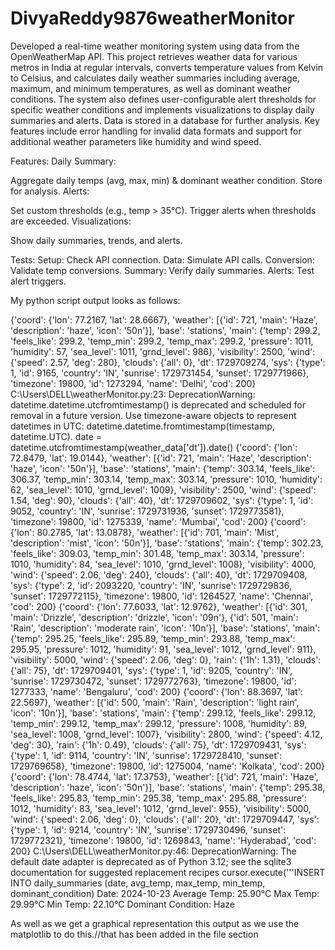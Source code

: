 # DivyaReddy9876weatherMonitor
Developed a real-time weather monitoring system using data from the OpenWeatherMap API. This project retrieves weather data for various metros in India at regular intervals, converts temperature values from Kelvin to Celsius, and calculates daily weather summaries including average, maximum, and minimum temperatures, as well as dominant weather conditions. The system also defines user-configurable alert thresholds for specific weather conditions and implements visualizations to display daily summaries and alerts. Data is stored in a database for further analysis. Key features include error handling for invalid data formats and support for additional weather parameters like humidity and wind speed.

Features:
Daily Summary:

Aggregate daily temps (avg, max, min) & dominant weather condition.
Store for analysis.
Alerts:

Set custom thresholds (e.g., temp > 35°C).
Trigger alerts when thresholds are exceeded.
Visualizations:

Show daily summaries, trends, and alerts.

Tests:
Setup: Check API connection.
Data: Simulate API calls.
Conversion: Validate temp conversions.
Summary: Verify daily summaries.
Alerts: Test alert triggers.


My python script output looks as follows:

{'coord': {'lon': 77.2167, 'lat': 28.6667}, 'weather': [{'id': 721, 'main': 'Haze', 'description': 'haze', 'icon': '50n'}], 'base': 'stations', 'main': {'temp': 299.2, 'feels_like': 299.2, 'temp_min': 299.2, 'temp_max': 299.2, 'pressure': 1011, 'humidity': 57, 'sea_level': 1011, 'grnd_level': 986}, 'visibility': 2500, 'wind': {'speed': 2.57, 'deg': 280}, 'clouds': {'all': 0}, 'dt': 1729709274, 'sys': {'type': 1, 'id': 9165, 'country': 'IN', 'sunrise': 1729731454, 'sunset': 1729771966}, 'timezone': 19800, 'id': 1273294, 'name': 'Delhi', 'cod': 200}
C:\Users\DELL\weatherMonitor.py:23: DeprecationWarning: datetime.datetime.utcfromtimestamp() is deprecated and scheduled for removal in a future version. Use timezone-aware objects to represent datetimes in UTC: datetime.datetime.fromtimestamp(timestamp, datetime.UTC).
  date = datetime.utcfromtimestamp(weather_data['dt']).date()
{'coord': {'lon': 72.8479, 'lat': 19.0144}, 'weather': [{'id': 721, 'main': 'Haze', 'description': 'haze', 'icon': '50n'}], 'base': 'stations', 'main': {'temp': 303.14, 'feels_like': 306.37, 'temp_min': 303.14, 'temp_max': 303.14, 'pressure': 1010, 'humidity': 62, 'sea_level': 1010, 'grnd_level': 1009}, 'visibility': 2500, 'wind': {'speed': 1.54, 'deg': 90}, 'clouds': {'all': 40}, 'dt': 1729709602, 'sys': {'type': 1, 'id': 9052, 'country': 'IN', 'sunrise': 1729731936, 'sunset': 1729773581}, 'timezone': 19800, 'id': 1275339, 'name': 'Mumbai', 'cod': 200}
{'coord': {'lon': 80.2785, 'lat': 13.0878}, 'weather': [{'id': 701, 'main': 'Mist', 'description': 'mist', 'icon': '50n'}], 'base': 'stations', 'main': {'temp': 302.23, 'feels_like': 309.03, 'temp_min': 301.48, 'temp_max': 303.14, 'pressure': 1010, 'humidity': 84, 'sea_level': 1010, 'grnd_level': 1008}, 'visibility': 4000, 'wind': {'speed': 2.06, 'deg': 240}, 'clouds': {'all': 40}, 'dt': 1729709408, 'sys': {'type': 2, 'id': 2093220, 'country': 'IN', 'sunrise': 1729729836, 'sunset': 1729772115}, 'timezone': 19800, 'id': 1264527, 'name': 'Chennai', 'cod': 200}
{'coord': {'lon': 77.6033, 'lat': 12.9762}, 'weather': [{'id': 301, 'main': 'Drizzle', 'description': 'drizzle', 'icon': '09n'}, {'id': 501, 'main': 'Rain', 'description': 'moderate rain', 'icon': '10n'}], 'base': 'stations', 'main': {'temp': 295.25, 'feels_like': 295.89, 'temp_min': 293.88, 'temp_max': 295.95, 'pressure': 1012, 'humidity': 91, 'sea_level': 1012, 'grnd_level': 911}, 'visibility': 5000, 'wind': {'speed': 2.06, 'deg': 0}, 'rain': {'1h': 1.31}, 'clouds': {'all': 75}, 'dt': 1729709401, 'sys': {'type': 1, 'id': 9205, 'country': 'IN', 'sunrise': 1729730472, 'sunset': 1729772763}, 'timezone': 19800, 'id': 1277333, 'name': 'Bengaluru', 'cod': 200}
{'coord': {'lon': 88.3697, 'lat': 22.5697}, 'weather': [{'id': 500, 'main': 'Rain', 'description': 'light rain', 'icon': '10n'}], 'base': 'stations', 'main': {'temp': 299.12, 'feels_like': 299.12, 'temp_min': 299.12, 'temp_max': 299.12, 'pressure': 1008, 'humidity': 89, 'sea_level': 1008, 'grnd_level': 1007}, 'visibility': 2800, 'wind': {'speed': 4.12, 'deg': 30}, 'rain': {'1h': 0.49}, 'clouds': {'all': 75}, 'dt': 1729709431, 'sys': {'type': 1, 'id': 9114, 'country': 'IN', 'sunrise': 1729728410, 'sunset': 1729769658}, 'timezone': 19800, 'id': 1275004, 'name': 'Kolkata', 'cod': 200}
{'coord': {'lon': 78.4744, 'lat': 17.3753}, 'weather': [{'id': 721, 'main': 'Haze', 'description': 'haze', 'icon': '50n'}], 'base': 'stations', 'main': {'temp': 295.38, 'feels_like': 295.83, 'temp_min': 295.38, 'temp_max': 295.88, 'pressure': 1012, 'humidity': 83, 'sea_level': 1012, 'grnd_level': 955}, 'visibility': 5000, 'wind': {'speed': 2.06, 'deg': 0}, 'clouds': {'all': 20}, 'dt': 1729709447, 'sys': {'type': 1, 'id': 9214, 'country': 'IN', 'sunrise': 1729730496, 'sunset': 1729772321}, 'timezone': 19800, 'id': 1269843, 'name': 'Hyderabad', 'cod': 200}
C:\Users\DELL\weatherMonitor.py:46: DeprecationWarning: The default date adapter is deprecated as of Python 3.12; see the sqlite3 documentation for suggested replacement recipes
  cursor.execute('''INSERT INTO daily_summaries (date, avg_temp, max_temp, min_temp, dominant_condition)
Date: 2024-10-23
Average Temp: 25.90°C
Max Temp: 29.99°C
Min Temp: 22.10°C
Dominant Condition: Haze

As well as we get a graphical representation this output as we use the matplotlib to do this.//that has been added in the file section
